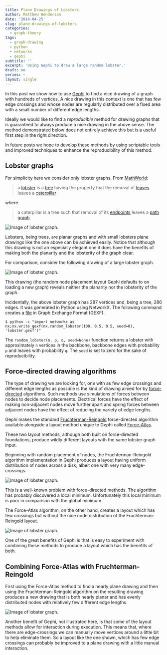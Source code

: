 ```yaml
---
title: Plane Drawings of Lobsters
author: Matthew Henderson
date: '2014-04-25'
slug: plane-drawings-of-lobsters
categories:
  - graph-theory
tags:
  - graph-drawing
  - python
  - networkx
  - gephi
subtitle: ''
excerpt: 'Using Gephi to draw a large random lobster.'
draft: no
series: ~
layout: single
---
```


In this post we show how to use
[Gephi](https://gephi.org/)
to find a nice drawing of a
graph with hundreds of vertices. A nice drawing in this context is one that
has few edge crossings and whose nodes are regularly distributed over a fixed
area with a small number of different edge lengths.

Ideally we would like to find a *reproducible* method for drawing graphs
that is guaranteed to always produce a nice drawing in the above sense. The
method demonstrated below does not entirely achieve this but is a useful first
step in the right direction.

In future posts we hope to develop these methods by using scriptable tools and
improved techniques to enhance the reproducibility of this method.

Lobster graphs
--------------

For simplicity here we consider only lobster graphs. From
[MathWorld](http://mathworld.wolfram.com):

> a [lobster](http://mathworld.wolfram.com/Lobster.html) is a
> [tree](http://mathworld.wolfram.com/Tree.html) having the property
> that the removal of [leaves](http://mathworld.wolfram.com/TreeLeaf.html) leaves
> a [caterpillar](http://mathworld.wolfram.com/Caterpillar.html)

where

> a caterpillar is a tree such that removal of its [endpoints](http://mathworld.wolfram.com/Endpoint.html)
> leaves a [path graph](http://mathworld.wolfram.com/PathGraph.html).

![Image of lobster graph.](img/small.png)

Lobsters, being trees, are planar graphs and with small lobsters plane drawings
like the one above can be achieved easily. Notice that although this drawing is
not an especially elegant one it does have the benefits of making both the
planarity and the lobsterity of the graph clear.

For comparison, consider the following drawing of a large lobster graph.

![Image of lobster graph.](img/lobster.svg)

This drawing (the random node placement layout Gephi defaults to on
loading a new graph) reveals neither the planarity nor the lobsterity of the
graph.

Incidentally, the above lobster graph has 287 vertices and, being a tree,
286 edges. It was generated in Python using NetworkX. The following command
creates a
[file](lobster.gexf)
in Graph Exchange Format (GEXF).

    $ python -c "import networkx as nx;nx.write_gexf(nx.random_lobster(100, 0.5, 0.5, seed=0), 'lobster.gexf')"

The ``random_lobster(n, p, q, seed=None)`` function returns a lobster with
approximately `n` vertices in the backbone, backbone edges with probability `p`
and leaves with probability `q`. The ``seed`` is set to zero for the sake of
reproducibility.

Force-directed drawing algorithms
---------------------------------

The type of drawing we are looking for, one with as few edge crossings and
different edge lengths as possible is the kind of drawing aimed for by
[force-directed](http://en.wikipedia.org/wiki/Force-directed_graph_drawing) 
algorithms. Such methods use simulations of
forces between nodes to decide node placements. Electrical forces have the
effect of making non-adjacent nodes move further apart and spring
forces between adjacent nodes have the effect of reducing the variety of
edge lengths.

Gephi makes the standard
[Fruchterman-Reingold](https://wiki.gephi.org/index.php/Fruchterman-Reingold)
force-directed
algorithm available alongside a layout method unique to Gephi called
[Force-Atlas](https://gephi.org/2011/forceatlas2-the-new-version-of-our-home-brew-layout/).

These two layout methods, although both built on force-directed foundations,
produce wildly different layouts with the same lobster graph input.

Beginning with random placement of nodes, the Fruchterman-Reingold algorithm
implementation in Gephi produces a layout having uniform distribution of
nodes across a disk; albeit one with very many edge-crossings.

![Image of lobster graph.](img/lobster2.svg)

This is a well-known problem with force-directed methods. The algorithm has
probably discovered a local minimum. Unfortunately this local minimum is poor
in comparison with the global minimum.

The Force-Atlas algorithm, on the other hand, creates a layout which has few
crossings but without the nice node distribution of the Fruchterman-Reingold
layout.

![Image of lobster graph.](img/lobster3.svg)

One of the great benefits of Gephi is that is easy to experiment with combining
these methods to produce a layout which has the benefits of both.

Combining Force-Atlas with Fruchterman-Reingold
------------------------------------------------

First using the Force-Atlas method to find a nearly plane drawing and then
using the Fruchterman-Reingold algorithm on the resulting drawing produces a
new drawing that is both nearly planar and has evenly distributed nodes with
relatively few different edge lengths.

![Image of lobster graph.](img/lobster4.svg)

Another benefit of Gephi, not illustrated here, is that some of the layout
methods allow for interaction during execution. This means that, where there
are edge-crossings we can manually move vertices around a little bit to help
eliminate them. So a layout like the one shown, which has few edge crossings
can probably be improved to a plane drawing with a little manual interaction.
